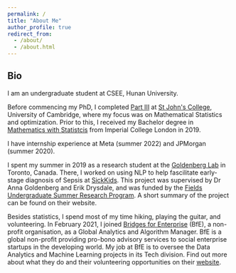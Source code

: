 ```yaml
---
permalink: /
title: "About Me"
author_profile: true
redirect_from: 
  - /about/
  - /about.html
---
```


## Bio

I am an undergraduate student at CSEE, Hunan University.

Before commencing my PhD, I completed [Part III](https://www.maths.cam.ac.uk/postgrad/part-iii/current) at [St John's College](https://www.joh.cam.ac.uk/), University of Cambridge, where my focus was on Mathematical Statistics and optimization. Prior to this, I received my Bachelor degree in [Mathematics with Statistcis](https://www.imperial.ac.uk/study/ug/courses/mathematics-department/mathematics-with-statistics-bsc/) from Imperial College London in 2019.

I have internship experience at Meta (summer 2022) and JPMorgan (summer 2020). 

I spent my summer in 2019 as a research student at the [Goldenberg Lab](http://goldenberglab.ca/) in Toronto, Canada. There, I worked on using NLP to help fascilitate early-stage diagnosis of Sepsis at [SickKids](https://www.sickkids.ca/). This project was supervised by Dr Anna Goldenberg and Erik Drysdale, and was funded by the [Fields Undergraduate Summer Research Program](http://www.fields.utoronto.ca/activities/19-20/2019-fusrp). A short summary of the project can be found on their website. 

Besides statistics, I spend most of my time hiking, playing the guitar, and volunteering. In February 2021, I joined [Bridges for Enterprise](https://www.bridgesforenterprise.com/) (BfE), a non-profit organisation, as a Global Analytics and Algorithm Manager. BfE is a global non-profit providing pro-bono advisory services to social enterprise startups in the developing world. My job at BfE is to oversee the Data Analytics and Machine Learning projects in its Tech division. Find out more about what they do and their volunteering opportunities on their [website](https://www.bridgesforenterprise.com/).
